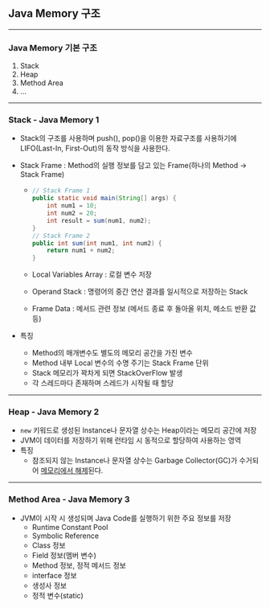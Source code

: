 ##  Java Memory 구조

---

### Java Memory 기본 구조

1. Stack
2. Heap
3. Method Area
4. ...

---

### Stack - Java Memory 1

- Stack의 구조를 사용하며 push(), pop()을 이용한 자료구조를 사용하기에 LIFO(Last-In, First-Out)의 동작 방식을 사용한다.

- Stack Frame : Method의 실행 정보를 담고 있는 Frame(하나의 Method -> Stack Frame)

  - ```java
    // Stack Frame 1
    public static void main(String[] args) {
    	int num1 = 10;
    	int num2 = 20;
    	int result = sum(num1, num2);
    }
    // Stack Frame 2
    public int sum(int num1, int num2) {
    	return num1 + num2;
    }
    ```

  - Local Variables Array : 로컬 변수 저장

  - Operand Stack : 명령어의 중간 연산 결과를 일시적으로  저장하는 Stack

  - Frame Data : 메서드 관련 정보 (메서드 종료 후 돌아올 위치, 메소드 반환 값 등)

- 특징

  - Method의 매개변수도 별도의 메모리 공간을 가진 변수
  - Method 내부 Local 변수의 수명 주기는 Stack Frame 단위
  - Stack 메모리가 꽉차게 되면 StackOverFlow 발생
  - 각 스레드마다 존재하며 스레드가 시작될 때 할당

---

### Heap  - Java Memory 2

- `new` 키워드로 생성된 Instance나 문자열 상수는 Heap이라는 메모리 공간에 저장
- JVM이 데이터를 저장하기 위해 런타임 시 동적으로 할당하여 사용하는 영역
- 특징
  - 참조되지 않는 Instance나 문자열 상수는  Garbage Collector(GC)가 수거되어 <u>메모리에서 해제</u>된다.

---

### Method Area - Java Memory 3

- JVM이 시작 시 생성되며 Java Code를 실행하기 위한 주요 정보를 저장
  - Runtime Constant Pool
  - Symbolic Reference
  - Class 정보
  - Field 정보(멤버 변수)
  - Method 정보, 정적 메서드 정보
  - interface 정보
  - 생성사 정보
  - 정적 변수(static)

